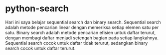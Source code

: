 # python-search
Hari ini saya belajar sequential search dan binary search. Sequential search adalah metode pencarian linear dengan memeriksa setiap elemen satu per satu. Binary search adalah metode pencarian efisien untuk daftar terurut, dengan membagi daftar menjadi setengah bagian pada setiap langkahnya. Sequential search cocok untuk daftar tidak terurut, sedangkan binary search cocok untuk daftar terurut.
